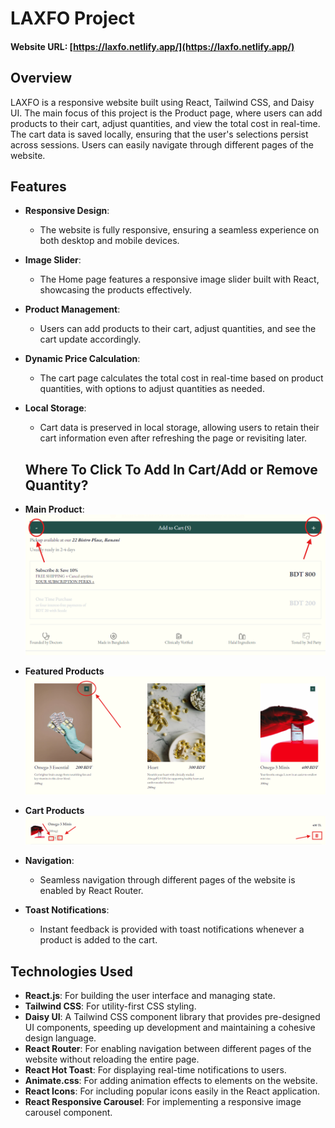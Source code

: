 # LAXFO Project

#### Website URL: [https://laxfo.netlify.app/](https://laxfo.netlify.app/)

## Overview

LAXFO is a responsive website built using React, Tailwind CSS, and Daisy UI. The main focus of this project is the Product page, where users can add products to their cart, adjust quantities, and view the total cost in real-time. The cart data is saved locally, ensuring that the user's selections persist across sessions. Users can easily navigate through different pages of the website.


## Features

- **Responsive Design**: 
  - The website is fully responsive, ensuring a seamless experience on both desktop and mobile devices.

- **Image Slider**: 
  - The Home page features a responsive image slider built with React, showcasing the products effectively.

- **Product Management**: 
  - Users can add products to their cart, adjust quantities, and see the cart update accordingly.

- **Dynamic Price Calculation**: 
  - The cart page calculates the total cost in real-time based on product quantities, with options to adjust quantities as needed.

- **Local Storage**: 
  - Cart data is preserved in local storage, allowing users to retain their cart information even after refreshing the page or revisiting later.

  ## Where To Click To Add In Cart/Add or Remove Quantity?

 - **Main Product**:
  ![Main Product](/public/ins1.png)

- **Featured Products** 
  ![Featured Products](/public/ins2.png)

- **Cart Products** 
  ![Featured Products](/public/ins3.png)

- **Navigation**: 
  - Seamless navigation through different pages of the website is enabled by React Router.

- **Toast Notifications**: 
  - Instant feedback is provided with toast notifications whenever a product is added to the cart.


## Technologies Used

- **React.js**: For building the user interface and managing state.
- **Tailwind CSS**: For utility-first CSS styling.
- **Daisy UI**: A Tailwind CSS component library that provides pre-designed UI components, speeding up development and maintaining a cohesive design language.
- **React Router**: For enabling navigation between different pages of the website without reloading the entire page.
- **React Hot Toast**: For displaying real-time notifications to users.
- **Animate.css**: For adding animation effects to elements on the website.
- **React Icons**: For including popular icons easily in the React application.
- **React Responsive Carousel**: For implementing a responsive image carousel component.